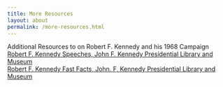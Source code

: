 ```yaml
---
title: More Resources
layout: about
permalink: /more-resources.html
---
```

Additional Resources to on Robert F. Kennedy and his 1968 Campaign  
[Robert F. Kennedy Speeches, John F. Kennedy Presidential Library and Museum](https://www.jfklibrary.org/learn/about-jfk/the-kennedy-family/robert-f-kennedy/robert-f-kennedy-speeches)  
[Robert F. Kennedy Fast Facts, John. F, Kennedy Presidential Library and Museum](https://www.jfklibrary.org/learn/about-jfk/the-kennedy-family/robert-f-kennedy/fast-facts-robert-f-kennedy)
